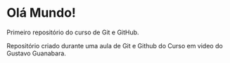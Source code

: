 # Olá Mundo!
Primeiro repositório do curso de Git e GitHub.

Repositório criado durante uma aula de Git e Github do Curso em video do Gustavo Guanabara.
